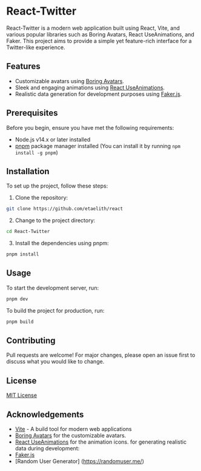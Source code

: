 # React-Twitter

React-Twitter is a modern web application built using React, Vite, and various popular libraries such as Boring Avatars, React UseAnimations, and Faker. This project aims to provide a simple yet feature-rich interface for a Twitter-like experience.

## Features

- Customizable avatars using [Boring Avatars](https://github.com/boringdesigners/boring-avatars).
- Sleek and engaging animations using [React UseAnimations](https://github.com/useAnimations/react-useanimations).
- Realistic data generation for development purposes using [Faker.js](https://github.com/marak/Faker.js/).

## Prerequisites

Before you begin, ensure you have met the following requirements:

- Node.js v14.x or later installed
- [pnpm](https://pnpm.io/) package manager installed (You can install it by running `npm install -g pnpm`)

## Installation

To set up the project, follow these steps:

1. Clone the repository:

``` bash
git clone https://github.com/etaelith/react
```

2. Change to the project directory:

``` bash
cd React-Twitter
```

3. Install the dependencies using pnpm:

``` bash
pnpm install
```

## Usage

To start the development server, run:

``` bash
pnpm dev
```

To build the project for production, run:

``` bash
pnpm build
```

## Contributing

Pull requests are welcome! For major changes, please open an issue first to discuss what you would like to change.

## License

[MIT License](https://choosealicense.com/licenses/mit/)

## Acknowledgements

- [Vite](https://vitejs.dev/) - A build tool for modern web applications
- [Boring Avatars](https://github.com/boringdesigners/boring-avatars) for the customizable avatars.
- [React UseAnimations](https://github.com/useAnimations/react-useanimations) for the animation icons.
for generating realistic data during development:
- [Faker.js](https://github.com/marak/Faker.js/) 
- [Random User Generator] (https://randomuser.me/)
